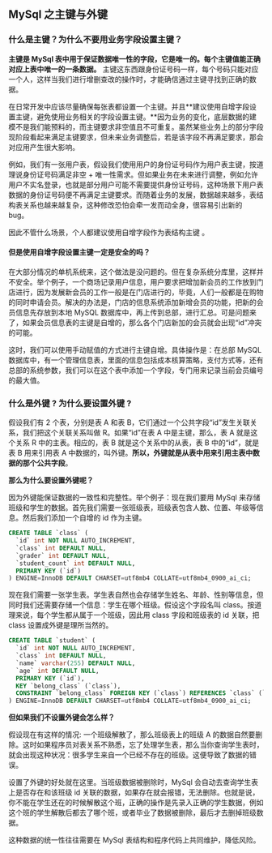 ## MySql 之主键与外键

### 什么是主键？为什么不要用业务字段设置主键？

**主键是 MySql 表中用于保证数据唯一性的字段，它是唯一的。每个主键值能正确对应上表中唯一的一条数据。** 主键这东西跟身份证号码一样，每个号码只能对应一个人，这样当我们进行增删查改的操作时，才能确信通过主键寻找到正确的数据。

在日常开发中应该尽量确保每张表都设置一个主键。并且**建议使用自增字段设置主键，避免使用业务相关的字段设置主键。**因为业务的变化，底层数据的建模不是我们能预料的，而主键要求非空值且不可重复。虽然某些业务上的部分字段现阶段看起来满足主键要求，但未来业务调整后，若是该字段不再满足要求，那会对应用产生很大影响。

例如，我们有一张用户表，假设我们使用用户的身份证号码作为用户表主键，按道理说身份证号码满足非空 + 唯一性需求。但如果业务在未来进行调整，例如允许用户不实名登录，也就是部分用户可能不需要提供身份证号码，这种场景下用户表数据的身份证号码便不再满足主键要求。而随着业务的发展，数据越来越多，表结构表关系也越来越复杂，这种修改恐怕会牵一发而动全身，很容易引出新的 bug。

因此不管什么场景，个人都建议使用自增字段作为表结构主键 。

#### 但是使用自增字段设置主键一定是安全的吗？

在大部分情况的单机系统来，这个做法是没问题的。但在复杂系统分库里，这样并不安全。举个例子，一个商场记录用户信息，用户要求把增加新会员的工作放到门店进行，因为发展新会员的工作一般是在门店进行的，毕竟，人们一般都是在购物的同时申请会员。解决的办法是，门店的信息系统添加新增会员的功能，把新的会员信息先存放到本地 MySQL 数据库中，再上传到总部，进行汇总。可是问题来了，如果会员信息表的主键是自增的，那么各个门店新加的会员就会出现“id”冲突的可能。

这时，我们可以使用手动赋值的方式进行主键自增。具体操作是：在总部 MySQL 数据库中，有一个管理信息表，里面的信息包括成本核算策略，支付方式等，还有总部的系统参数，我们可以在这个表中添加一个字段，专门用来记录当前会员编号的最大值。

### 什么是外键 ? 为什么要设置外键 ?

假设我们有 2 个表，分别是表 A 和表 B，它们通过一个公共字段“id”发生关联关系，我们把这个关联关系叫做 R。如果“id”在表 A 中是主键，那么，表 A 就是这个关系 R 中的主表。相应的，表 B 就是这个关系中的从表，表 B 中的“id”，就是表 B 用来引用表 A 中数据的，叫外键。**所以，外键就是从表中用来引用主表中数据的那个公共字段**。

**那么为什么要设置外键呢？**

因为外键能保证数据的一致性和完整性。举个例子：现在我们要用 MySql 来存储班级和学生的数据。首先我们需要一张班级表，班级表包含人数、位置、年级等信息。然后我们添加一个自增的 id 作为主键。

```sql
CREATE TABLE `class` (
  `id` int NOT NULL AUTO_INCREMENT,
  `class` int DEFAULT NULL,
  `grader` int DEFAULT NULL,
  `student_count` int DEFAULT NULL,
  PRIMARY KEY (`id`)
) ENGINE=InnoDB DEFAULT CHARSET=utf8mb4 COLLATE=utf8mb4_0900_ai_ci;
```

现在我们需要一张学生表。学生表自然也会存储学生姓名、年龄、性别等信息，但同时我们还需要存储一个信息：学生在哪个班级。假设这个字段名叫 class。按道理来说，每个学生都从属于一个班级，因此用 class 字段和班级表的 id 关联，把 class 设置成外键是理所当然的。

```sql
CREATE TABLE `student` (
  `id` int NOT NULL AUTO_INCREMENT,
  `class` int DEFAULT NULL,
  `name` varchar(255) DEFAULT NULL,
  `age` int DEFAULT NULL,
  PRIMARY KEY (`id`),
  KEY `belong_class` (`class`),
  CONSTRAINT `belong_class` FOREIGN KEY (`class`) REFERENCES `class` (`id`)
) ENGINE=InnoDB DEFAULT CHARSET=utf8mb4 COLLATE=utf8mb4_0900_ai_ci;
```

**但如果我们不设置外键会怎么样？**

假设现在有这样的情况: 一个班级解散了，那么班级表上的班级 A 的数据自然要删除。这时如果程序员对表关系不熟悉，忘了处理学生表，那么当你查询学生表时，就会出现这种状况：很多学生来自一个已经不存在的班级。这便导致了数据的错误。

设置了外键的好处就在这里。当班级数据被删除时，MySql 会自动去查询学生表上是否存在和该班级 id 关联的数据，如果存在就会报错，无法删除。也就是说，你不能在学生还在的时候解散这个班，正确的操作是先录入正确的学生数据，例如这个班的学生解散后都去了哪个班，或者毕业了数据被删除，最后才去删掉班级数据。

这种数据的统一性往往需要在 MySql 表结构和程序代码上共同维护，降低风险。
